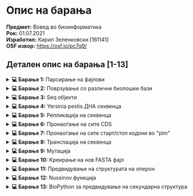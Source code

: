 # Опис на барања

**Предмет:** Вовед во биоинформатика <br>
**Рок:** 01.07.2021 <br>
**Изработил:** Кирил Зеленковски [161141] <br>
**OSF извор:** https://osf.io/pc7q9/ <br>

## Детален опис на барања [1-13]

<details><summary> <b>💻 Барање 1:</b> Парсирање на фајлови </font> </summary><br>
Да се реализираат примери за парсирање на FASTA и
GenBank формати, онака како што е објаснето во поглавје 2.4
од туторијалот.
</details>


<details><summary> <b>💻 Барање 2:</b> Поврзување со различни биолошки бази </font> </summary><br>
Да се напишат 3 примери за поврзување со различни
биолошки бази, како што е опишано во поглавје 2.5 од
туторијалот.
</details>


<details><summary> <b>💻 Барање 3:</b> Seq објекти </font> </summary><br>
Да се напише пример за работа со Seq објекти, како што е
опишано во поглавје 3, и да се обрне внимание на процесите
транскрипција и транслација.
</details>


<details><summary> <b>💻 Барање 4:</b> Yersinia pestis ДНА секвенца </font> </summary><br>
Да се преземе комплетната ДНА секвенца на Yersinia pestis
(бактерија која ги инфектира белите дробови и предизвикува
пневмонија). До неа се пристапува со употреба на
идентификациониот број **NC_005816** во GeneBank базата
(работете со **SeqIO** објекти, имате детали во
документацијата).
</details>


<details><summary> <b>💻 Барање 5:</b> Репликација на секвенца </font> </summary><br>
Имплеметирајте репликација на секвенцијата потпомогнатаод функции во BioPython.
</details>


<details><summary> <b>💻 Барање 6:</b> Пронаоѓање на сите CDS </font> </summary><br>
Со помош на biopython, пронајдете ги секвенциите на
различните кодни региони означени како (CDS). CDS се
регионите добиени после процедурата на отсекување на
интроните.
</details>


<details><summary> <b>💻 Барање 7:</b> Пронаоѓање на сите старт/стоп кодони во "pim" </font> </summary><br>
Одберете еден CDS (во мојот случај "pim") и најдете ги сите старт и стоп кодони во
неговата РНА.
</details>


<details><summary> <b>💻 Барање 8:</b> Транслација на секвенца </font> </summary><br>
Направете транслација за да ги добиете сите можни
протеински секвенции.
</details>


<details><summary> <b>💻 Барање 9:</b> Мутација </font> </summary><br>
Одберете еден од кодните региони и направете мутација со
поместување на рамката за 2 нуклеотиди. Анализирајте ги
новите протеински секвенции. Внимавајте, сега има нови
старт и стоп кодони.
</details>


<details><summary> <b>💻 Барање 10:</b> Креирање на нов FASTA фајл </font> </summary><br>
Да се разработи поглавје 5.5 за креирање на сопствени
записи во fasta формат.
</details>


<details><summary> <b>💻 Барање 11:</b> Предвидување на структурата на
оперон </font> </summary><br>
Да реализира примерот за предвидување на структурата на
оперонот кај бактеријата Bacillus subtilis опишан во поглавје
16 од туторијалот. Да се употреби методот на Логистичка
регресија и Машини со Поддржувачки Вектори (SVM) и да се
споредат резултатите.
</details>


<details><summary> <b>💻 Барање 12:</b> Nussinov функција </font> </summary><br>
Да се испрограмира алгоритмот на Nussinov како функција во
python која на влез ќе добива стринг од нуклеотиди, а на
излезе ќе ја дава нивната секундарна структура.

</details>


<details><summary> <b>💻 Барање 13:</b> BioPython за предвидување на секундарна структура</font> </summary><br>
Да се истражи можноста на biopython за одредување на
секундарна структура опишана во поглавје 11.6.8
</details>